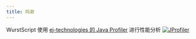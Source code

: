 ```yaml
---
title: 鸣谢
---
```


WurstScript 使用 [ej-technologies 的 Java Profiler](https://www.ej-technologies.com/products/jprofiler/overview.html) 进行性能分析 [
![JProfiler](/assets/images/jprofiler_medium.png)
](https://www.ej-technologies.com/products/jprofiler/overview.html)